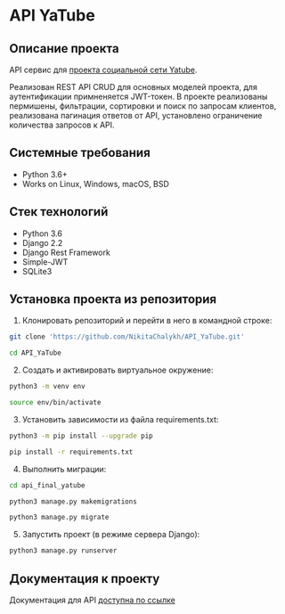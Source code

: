 API YaTube 
=====

Описание проекта
----------
API сервис для [проекта социальной сети Yatube](https://github.com/NikitaChalykh/YaTube). 

Реализован REST API CRUD для основных моделей проекта, для аутентификации примненяется JWT-токен. 
В проекте реализованы пермишены, фильтрации, сортировки и поиск по запросам клиентов, реализована пагинация ответов от API, установлено ограничение количества запросов к API. 

Системные требования
----------
* Python 3.6+
* Works on Linux, Windows, macOS, BSD

Стек технологий
----------
* Python 3.6
* Django 2.2 
* Django Rest Framework
* Simple-JWT
* SQLite3

Установка проекта из репозитория
----------

1. Клонировать репозиторий и перейти в него в командной строке:
```bash
git clone 'https://github.com/NikitaChalykh/API_YaTube.git'

cd API_YaTube
```
2. Cоздать и активировать виртуальное окружение:
```bash
python3 -m venv env

source env/bin/activate
```
3. Установить зависимости из файла requirements.txt:
```bash
python3 -m pip install --upgrade pip

pip install -r requirements.txt
```
4. Выполнить миграции:
```bash
cd api_final_yatube

python3 manage.py makemigrations

python3 manage.py migrate
```
5. Запустить проект (в режиме сервера Django):
```bash
python3 manage.py runserver
```
Документация к проекту
----------
Документация для API [доступна по ссылке](http://localhost/redoc/)

